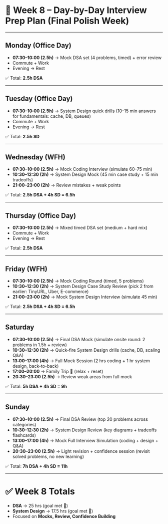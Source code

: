 # 📅 Week 8 – Day-by-Day Interview Prep Plan (Final Polish Week)

---

## **Monday (Office Day)**
- **07:30–10:00 (2.5h)** → Mock DSA set (4 problems, timed) + error review
- Commute + Work
- Evening → Rest

✅ Total: **2.5h DSA**

---

## **Tuesday (Office Day)**
- **07:30–10:00 (2.5h)** → System Design quick drills (10–15 min answers for fundamentals: cache, DB, queues)
- Commute + Work
- Evening → Rest

✅ Total: **2.5h SD**

---

## **Wednesday (WFH)**
- **07:30–10:00 (2.5h)** → Mock Coding Interview (simulate 60–75 min)
- **10:30–12:30 (2h)** → System Design Mock (45 min case study + 15 min tradeoffs)
- **21:00–23:00 (2h)** → Review mistakes + weak points

✅ Total: **2.5h DSA + 4h SD = 6.5h**

---

## **Thursday (Office Day)**
- **07:30–10:00 (2.5h)** → Mixed timed DSA set (medium + hard mix)
- Commute + Work
- Evening → Rest

✅ Total: **2.5h DSA**

---

## **Friday (WFH)**
- **07:30–10:00 (2.5h)** → Mock Coding Round (timed, 5 problems)
- **10:30–12:30 (2h)** → System Design Case Study Review (pick 2 from earlier: TinyURL, Uber, E-commerce)
- **21:00–23:00 (2h)** → Mock System Design Interview (simulate 45 min)

✅ Total: **2.5h DSA + 4h SD = 6.5h**

---

## **Saturday**
- **07:30–10:00 (2.5h)** → Final DSA Mock (simulate onsite round: 2 problems in 1.5h + review)
- **10:30–12:30 (2h)** → Quick-fire System Design drills (cache, DB, scaling Q&A)
- **13:00–17:00 (4h)** → Full Mock Session (2 hrs coding + 1 hr system design, back-to-back)
- **17:00–20:00** → Family Trip 🚗 (relax + reset)
- **20:30–23:00 (2.5h)** → Review weak areas from full mock

✅ Total: **5h DSA + 4h SD = 9h**

---

## **Sunday**
- **07:30–10:00 (2.5h)** → Final DSA Review (top 20 problems across categories)
- **10:30–12:30 (2h)** → System Design Review (key diagrams + tradeoffs flashcards)
- **13:00–17:00 (4h)** → Mock Full Interview Simulation (coding + design + Q&A)
- **20:30–23:00 (2.5h)** → Light revision + confidence session (revisit solved problems, no new learning)

✅ Total: **7h DSA + 4h SD = 11h**

---

# ✅ Week 8 Totals
- **DSA** → 25 hrs (goal met 🎯)
- **System Design** → 17.5 hrs (goal met 🎯)
- Focused on **Mocks, Review, Confidence Building**  
